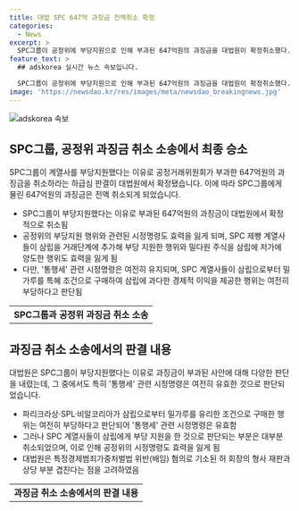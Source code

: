```yaml
---
title: 대법 SPC 647억 과징금 전액취소 확정
categories:
  - News
excerpt: >
  SPC그룹이 공정위에 부당지원으로 인해 부과된 647억원의 과징금을 대법원이 확정취소했다. 관련 시정명령도 효력을 잃지만, 특정 계열사들의 통행세 관련 시정명령은 유지된다. 이는 SPC그룹의 총수 일가가 삼립에 이익을 몰아준 것으로 지적됐지만, 대법원은 공정위의 처분을 부당하다고 판단했다. 하지만 일부 시정명령은 여전히 유효하며, 관련 행정소송은 허 회장의 형사재판과 교차한다.
feature_text: >
  ## adskorea 실시간 뉴스 속보입니다.

  SPC그룹이 공정위에 부당지원으로 인해 부과된 647억원의 과징금을 대법원이 확정취소했다. 관련 시정명령도 효력을 잃지만, 특정 계열사들의 통행세 관련 시정명령은 유지된다. 이는 SPC그룹의 총수 일가가 삼립에 이익을 몰아준 것으로 지적됐지만, 대법원은 공정위의 처분을 부당하다고 판단했다. 하지만 일부 시정명령은 여전히 유효하며, 관련 행정소송은 허 회장의 형사재판과 교차한다.
image: 'https://newsdao.kr/res/images/meta/newsdao_breakingnews.jpg'
---
```


<p><img src="https://newsdao.kr/res/images/meta/newsdao_breakingnews.jpg" alt="adskorea 속보" /></p>

<h2 data-ke-size="size26">SPC그룹, 공정위 과징금 취소 소송에서 최종 승소</h2>

<p data-ke-size="size16">SPC그룹이 계열사를 부당지원했다는 이유로 공정거래위원회가 부과한 647억원의 과징금을 취소하라는 하급심 판결이 대법원에서 확정됐습니다. 이에 따라 SPC그룹에게 물린 647억원의 과징금은 전액 취소되게 되었습니다.</p>

<ul>
  <li>SPC그룹이 부당지원했다는 이유로 부과된 647억원의 과징금이 대법원에서 확정적으로 취소됨</li>
  <li>공정위의 부당지원 행위와 관련된 시정명령도 효력을 잃게 되며, SPC 제빵 계열사들이 삼립을 거래단계에 추가해 부당 지원한 행위와 밀다원 주식을 삼립에 저가에 양도한 행위도 효력을 잃게 됨</li>
  <li>다만, '통행세' 관련 시정명령은 여전히 유지되며, SPC 계열사들이 삼립으로부터 밀가루를 특혜 조건으로 구매하여 삼립에 과다한 경제적 이익을 제공한 행위는 여전히 부당하다고 판단됨</li>
</ul>

<table>
  <tr>
    <td style="text-align: center; height: 17px;"><b>SPC그룹과 공정위 과징금 취소 소송</b></td>
  </tr>
</table>

<h2 data-ke-size="size26">과징금 취소 소송에서의 판결 내용</h2>

<p data-ke-size="size16">대법원은 SPC그룹이 부당지원했다는 이유로 과징금이 부과된 사안에 대해 다양한 판단을 내렸는데, 그 중에서도 특히 '통행세' 관련 시정명령은 여전히 유효한 것으로 판단되었습니다.</p>

<ul>
  <li>파리크라상·SPL·비알코리아가 삼립으로부터 밀가루를 유리한 조건으로 구매한 행위는 여전히 부당하다고 판단되어 '통행세' 관련 시정명령은 유효함</li>
  <li>그러나 SPC 계열사들이 삼립에게 부당 지원을 한 것으로 판단되는 부분은 대부분 취소되었으며, 이로 인해 공정위의 시정명령도 효력을 잃게 됨</li>
  <li>대법원은 특정경제범죄가중처벌법 위반(배임) 혐의로 기소된 허 회장의 형사 재판과 상당 부분 겹친다는 점을 고려하였음</li>
</ul>

<table>
  <tr>
    <td style="text-align: center; height: 17px;"><b>과징금 취소 소송에서의 판결 내용</b></td>
  </tr>
</table>

